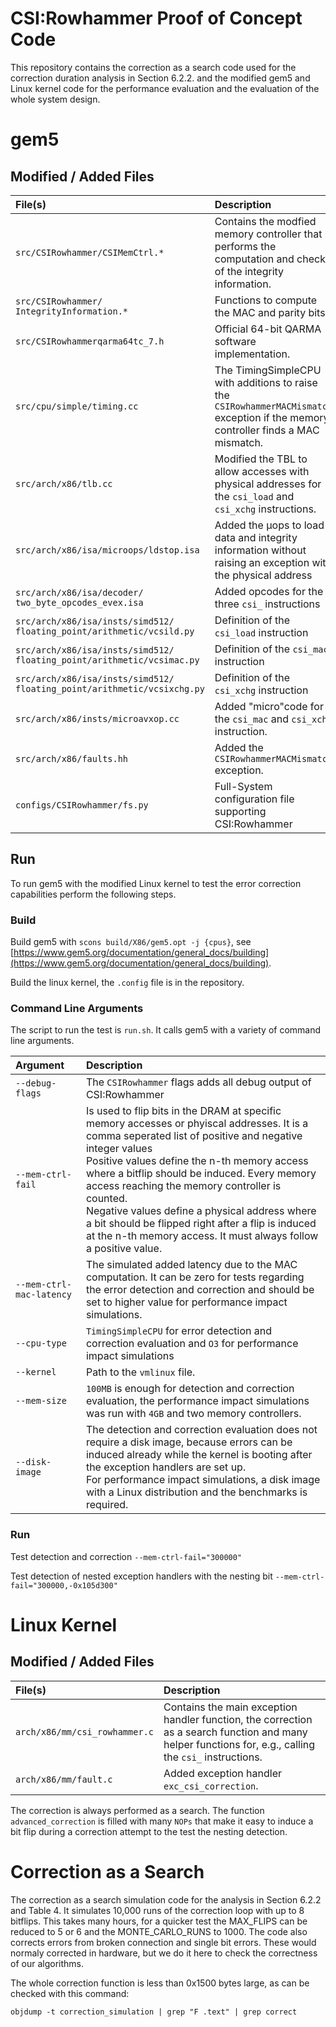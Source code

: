 # CSI:Rowhammer Proof of Concept Code

This repository contains the correction as a search code used for the correction duration analysis in Section 6.2.2. and the modified gem5 and Linux kernel code for the performance evaluation and the evaluation of the whole system design.

# gem5

## Modified / Added Files
| File(s) | Description |
|:--------|:------------|
|`src/CSIRowhammer/CSIMemCtrl.*`|Contains the modfied memory controller that performs the computation and check of the integrity information.|
|`src/CSIRowhammer/`<wbr>`IntegrityInformation.*`|Functions to compute the MAC and parity bits.|
|`src/CSIRowhammerqarma64tc_7.h`|Official 64-bit QARMA software implementation.|
|`src/cpu/simple/timing.cc`|The TimingSimpleCPU with additions to raise the `CSIRowhammerMACMismatch` exception if the memory controller finds a MAC mismatch.|
|`src/arch/x86/tlb.cc`|Modified the TBL to allow accesses with physical addresses for the `csi_load` and `csi_xchg` instructions.|
|`src/arch/x86/isa/microops/`<wbr>`ldstop.isa`|Added the µops to load data and integrity information without raising an exception with the physical address|
|`src/arch/x86/isa/decoder/`<wbr>`two_byte_opcodes_evex.isa`|Added opcodes for the three `csi_` instructions|
|`src/arch/x86/isa/insts/simd512/`<wbr>`floating_point/arithmetic/vcsild.py`|Definition of the `csi_load` instruction|
|`src/arch/x86/isa/insts/simd512/`<wbr>`floating_point/arithmetic/vcsimac.py`|Definition of the `csi_mac` instruction|
|`src/arch/x86/isa/insts/simd512/`<wbr>`floating_point/arithmetic/vcsixchg.py`|Definition of the `csi_xchg` instruction|
|`src/arch/x86/insts/microavxop.cc`|Added "micro"code for the `csi_mac` and `csi_xchg` instruction.|
|`src/arch/x86/faults.hh`|Added the `CSIRowhammerMACMismatch` exception.|
|`configs/CSIRowhammer/fs.py`|Full-System configuration file supporting CSI:Rowhammer|

## Run

To run gem5 with the modified Linux kernel to test the error correction capabilities perform the following steps.

### Build

Build gem5 with `scons build/X86/gem5.opt -j {cpus}`, see [https://www.gem5.org/documentation/general_docs/building](https://www.gem5.org/documentation/general_docs/building).

Build the linux kernel, the `.config` file is in the repository.

### Command Line Arguments

The script to run the test is `run.sh`.
It calls gem5 with a variety of command line arguments.

| Argument | Description |
|:---------|:------------|
|`--debug-flags`|The `CSIRowhammer` flags adds all debug output of CSI:Rowhammer|
|`--mem-ctrl-fail`|Is used to flip bits in the DRAM at specific memory accesses or phyiscal addresses. It is a comma seperated list of positive and negative integer values<br>Positive values define the n-th memory access where a bitflip should be induced. Every memory access reaching the memory controller is counted.<br>Negative values define a physical address where a bit should be flipped right after a flip is induced at the n-th memory access. It must always follow a positive value.|
|`--mem-ctrl-mac-latency`|The simulated added latency due to the MAC computation. It can be zero for tests regarding the error detection and correction and should be set to higher value for performance impact simulations.|
|`--cpu-type`|`TimingSimpleCPU` for error detection and correction evaluation and `O3` for performance impact simulations|
|`--kernel`|Path to the `vmlinux` file.|
|`--mem-size`|`100MB` is enough for detection and correction evaluation, the performance impact simulations was run with `4GB` and two memory controllers.|
|`--disk-image`|The detection and correction evaluation does not require a disk image, because errors can be induced already while the kernel is booting after the exception handlers are set up.<br>For performance impact simulations, a disk image with a Linux distribution and the benchmarks is required.|

### Run

Test detection and correction
`--mem-ctrl-fail="300000"`

Test detection of nested exception handlers with the nesting bit
`--mem-ctrl-fail="300000,-0x105d300"`

# Linux Kernel

## Modified / Added Files
| File(s) | Description |
|:--------|:------------|
|`arch/x86/mm/csi_rowhammer.c`|Contains the main exception handler function, the correction as a search function and many helper functions for, e.g., calling the `csi_` instructions.|
|`arch/x86/mm/fault.c`|Added exception handler `exc_csi_correction`.|

The correction is always performed as a search. The function `advanced_correction` is filled with many `NOPs` that make it easy to induce a bit flip during a correction attempt to the test the nesting detection.


# Correction as a Search

The correction as a search simulation code for the analysis in Section 6.2.2 and Table 4. It simulates 10,000 runs of the correction loop with up to 8 bitflips. This takes many hours, for a quicker test the MAX_FLIPS can be reduced to 5 or 6 and the MONTE_CARLO_RUNS to 1000.
The code also corrects errors from broken connection and single bit errors. These would normaly corrected in hardware, but we do it here to check the correctness of our algorithms.

The whole correction function is less than 0x1500 bytes large, as can be checked with this command:
```
objdump -t correction_simulation | grep "F .text" | grep correct
```